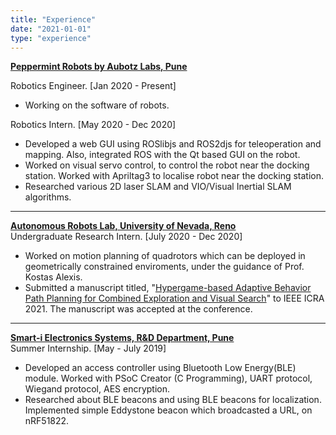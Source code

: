 ```yaml
---
title: "Experience"
date: "2021-01-01"
type: "experience"
---
```


[**Peppermint Robots by Aubotz Labs, Pune**](https://www.getpeppermint.co/)

Robotics Engineer. [Jan 2020 - Present]
  - Working on the software of robots.

Robotics Intern. [May 2020 - Dec 2020]
  - Developed a web GUI using ROSlibjs and ROS2djs for teleoperation and mapping. Also, integrated ROS with the Qt based GUI on the robot.
  - Worked on visual servo control, to control the robot near the docking station. Worked with Apriltag3 to localise robot near the docking station.
  - Researched various 2D laser SLAM and VIO/Visual Inertial SLAM algorithms.
-----------------------------------------------------

[**Autonomous Robots Lab, University of Nevada, Reno**](https://www.autonomousrobotslab.com/)   
Undergraduate Research Intern. [July 2020 - Dec 2020]
  - Worked on motion planning of quadrotors which can be deployed in geometrically constrained enviroments, under the guidance of Prof. Kostas Alexis.
  - Submitted a manuscript titled, "[Hypergame-based Adaptive Behavior Path Planning for Combined Exploration and Visual Search](https://youtu.be/Nfo-RQ_RCFg)" to IEEE ICRA 2021. The manuscript was accepted at the conference. 

-----------------------------------------------------
[**Smart-i Electronics Systems, R&D Department, Pune**](https://www.smartisystems.com/)   
Summer Internship. [May - July 2019]  
  - Developed an access controller using Bluetooth Low Energy(BLE) module. Worked with PSoC Creator (C Programming), UART protocol, Wiegand protocol, AES encryption.
  - Researched about BLE beacons and using BLE beacons for localization. Implemented simple Eddystone beacon which broadcasted a URL, on nRF51822.